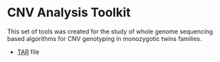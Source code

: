 
# CNV Analysis Toolkit

This set of tools was created for the study of whole genome sequencing based
algorithms for CNV genotyping in monozygotic twins families.

* [TAR](http://statgen.org/wp-content/uploads/Softwares/CNVAnalysisToolkit/cnv_analysis_toolkit.tar.gz) file

